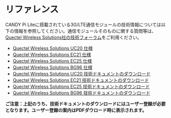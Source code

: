 # リファレンス

CANDY Pi Liteに搭載されている3G/LTE通信モジュールの技術情報については以下の情報を参照してください。通信モジュールそのものに関する質問等は、[Quectel Wireless Solutions社の技術フォーラム](https://forums.quectel.com/)をご利用ください。

- [Quectel Wireless Solutions UC20 仕様](http://www.quectel.com/product/uc20minipcIe.htm)
- [Quectel Wireless Solutions EC21 仕様](http://www.quectel.com/product/ec21minipcIe.htm)
- [Quectel Wireless Solutions EC25 仕様](http://www.quectel.com/product/ec25minipcIe.htm)
- [Quectel Wireless Solutions BG96 仕様](https://www.quectel.com/product/bg96.htm)
- [Quectel Wireless Solutions UC20 技術ドキュメントのダウンロード](http://www.quectel.com/support/downloadb/TechnicalDocuments.htm?keys=UC20)
- [Quectel Wireless Solutions EC21 技術ドキュメントのダウンロード](http://www.quectel.com/support/downloadb/TechnicalDocuments.htm?keys=EC21)
- [Quectel Wireless Solutions EC25 技術ドキュメントのダウンロード](http://www.quectel.com/support/downloadb/TechnicalDocuments.htm?keys=EC25)
- [Quectel Wireless Solutions BG96 技術ドキュメントのダウンロード](http://www.quectel.com/support/downloadb/TechnicalDocuments.htm?keys=BG96)

**ご注意：上記のうち、技術ドキュメントのダウンロードにはユーザー登録が必要となります。ユーザー登録の案内はPDFダウロード時に表示されます。**
